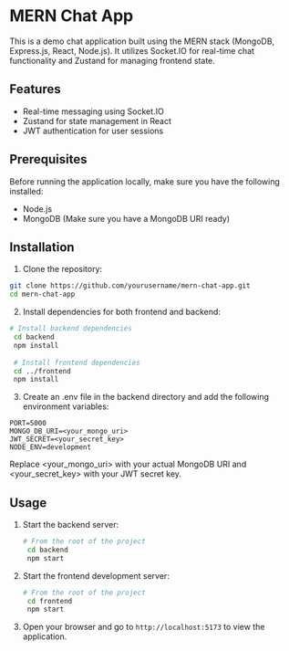 # MERN Chat App

This is a demo chat application built using the MERN stack (MongoDB, Express.js, React, Node.js). It utilizes Socket.IO for real-time chat functionality and Zustand for managing frontend state.

## Features

- Real-time messaging using Socket.IO
- Zustand for state management in React
- JWT authentication for user sessions

## Prerequisites

Before running the application locally, make sure you have the following installed:

- Node.js
- MongoDB (Make sure you have a MongoDB URI ready)

## Installation

1. Clone the repository:
 ```bash
 git clone https://github.com/yourusername/mern-chat-app.git
 cd mern-chat-app
```

2. Install dependencies for both frontend and backend:
 ```bash
 # Install backend dependencies
  cd backend
  npm install
  
  # Install frontend dependencies
  cd ../frontend
  npm install
  ```
3. Create an .env file in the backend directory and add the following environment variables:
  ```plaintext
  PORT=5000
  MONGO_DB_URI=<your_mongo_uri>
  JWT_SECRET=<your_secret_key>
  NODE_ENV=development
  ```
  Replace <your_mongo_uri> with your actual MongoDB URI and <your_secret_key> with your JWT secret key.

## Usage
1. Start the backend server:
   ```bash
   # From the root of the project
    cd backend
    npm start
   ```
2. Start the frontend development server:
   ```bash
   # From the root of the project
    cd frontend
    npm start
   ```
3. Open your browser and go to `http://localhost:5173` to view the application.
